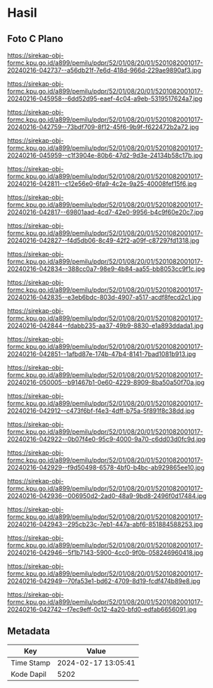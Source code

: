# Hasil

## Foto C Plano

https://sirekap-obj-formc.kpu.go.id/a899/pemilu/pdpr/52/01/08/20/01/5201082001017-20240216-042737--a56db21f-7e6d-418d-966d-229ae9890af3.jpg

https://sirekap-obj-formc.kpu.go.id/a899/pemilu/pdpr/52/01/08/20/01/5201082001017-20240216-045958--6dd52d95-eaef-4c04-a9eb-5319517624a7.jpg

https://sirekap-obj-formc.kpu.go.id/a899/pemilu/pdpr/52/01/08/20/01/5201082001017-20240216-042759--73bdf709-8f12-45f6-9b9f-f622472b2a72.jpg

https://sirekap-obj-formc.kpu.go.id/a899/pemilu/pdpr/52/01/08/20/01/5201082001017-20240216-045959--c1f3904e-80b6-47d2-9d3e-24134b58c17b.jpg

https://sirekap-obj-formc.kpu.go.id/a899/pemilu/pdpr/52/01/08/20/01/5201082001017-20240216-042811--c12e56e0-6fa9-4c2e-9a25-40008fef15f6.jpg

https://sirekap-obj-formc.kpu.go.id/a899/pemilu/pdpr/52/01/08/20/01/5201082001017-20240216-042817--69801aad-4cd7-42e0-9956-b4c9f60e20c7.jpg

https://sirekap-obj-formc.kpu.go.id/a899/pemilu/pdpr/52/01/08/20/01/5201082001017-20240216-042827--f4d5db06-8c49-42f2-a09f-c87297fd1318.jpg

https://sirekap-obj-formc.kpu.go.id/a899/pemilu/pdpr/52/01/08/20/01/5201082001017-20240216-042834--388cc0a7-98e9-4b84-aa55-bb8053cc9f1c.jpg

https://sirekap-obj-formc.kpu.go.id/a899/pemilu/pdpr/52/01/08/20/01/5201082001017-20240216-042835--e3eb6bdc-803d-4907-a517-acdf8fecd2c1.jpg

https://sirekap-obj-formc.kpu.go.id/a899/pemilu/pdpr/52/01/08/20/01/5201082001017-20240216-042844--fdabb235-aa37-49b9-8830-e1a893ddada1.jpg

https://sirekap-obj-formc.kpu.go.id/a899/pemilu/pdpr/52/01/08/20/01/5201082001017-20240216-042851--1afbd87e-174b-47b4-8141-7bad1081b913.jpg

https://sirekap-obj-formc.kpu.go.id/a899/pemilu/pdpr/52/01/08/20/01/5201082001017-20240216-050005--b91467b1-0e60-4229-8909-8ba50a50f70a.jpg

https://sirekap-obj-formc.kpu.go.id/a899/pemilu/pdpr/52/01/08/20/01/5201082001017-20240216-042912--c473f6bf-f4e3-4dff-b75a-5f891f8c38dd.jpg

https://sirekap-obj-formc.kpu.go.id/a899/pemilu/pdpr/52/01/08/20/01/5201082001017-20240216-042922--0b07f4e0-95c9-4000-9a70-c6dd03d0fc9d.jpg

https://sirekap-obj-formc.kpu.go.id/a899/pemilu/pdpr/52/01/08/20/01/5201082001017-20240216-042929--f9d50498-6578-4bf0-b4bc-ab929865ee10.jpg

https://sirekap-obj-formc.kpu.go.id/a899/pemilu/pdpr/52/01/08/20/01/5201082001017-20240216-042936--006950d2-2ad0-48a9-9bd8-2496f0d17484.jpg

https://sirekap-obj-formc.kpu.go.id/a899/pemilu/pdpr/52/01/08/20/01/5201082001017-20240216-042943--295cb23c-7eb1-447a-abf6-851884588253.jpg

https://sirekap-obj-formc.kpu.go.id/a899/pemilu/pdpr/52/01/08/20/01/5201082001017-20240216-042946--5f1b7143-5900-4cc0-9f0b-058246960418.jpg

https://sirekap-obj-formc.kpu.go.id/a899/pemilu/pdpr/52/01/08/20/01/5201082001017-20240216-042949--70fa53e1-bd62-4709-8d19-fcdf474b89e8.jpg

https://sirekap-obj-formc.kpu.go.id/a899/pemilu/pdpr/52/01/08/20/01/5201082001017-20240216-042742--f7ec9eff-0c12-4a20-bfd0-edfab6656091.jpg


## Metadata

| Key        | Value               |
| ---------- | ------------------- |
| Time Stamp | 2024-02-17 13:05:41 |
| Kode Dapil | 5202                |



